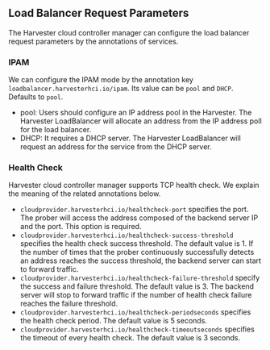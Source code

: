 ## Load Balancer Request Parameters
The Harvester cloud controller manager can configure the load balancer request parameters by the annotations of services.

### IPAM
We can configure the IPAM mode by the annotation key `loadbalancer.harvesterhci.io/ipam`. Its value can be `pool` and `DHCP`. Defaults to `pool`.
- pool: Users should configure an IP address pool in the Harvester. The Harvester LoadBalancer will allocate an address from the IP address poll for the load balancer.
- DHCP: It requires a DHCP server. The Harvester LoadBalancer will request an address for the service from the DHCP server.

### Health Check
Harvester cloud controller manager supports TCP health check. We explain the meaning of the related annotations below.<br>
- `cloudprovider.harvesterhci.io/healthcheck-port` specifies the port. The prober will access the address composed of the backend server IP and the port. This option is required.
- `cloudprovider.harvesterhci.io/healthcheck-success-threshold` specifies the health check success threshold. The default value is 1. If the number of times that the prober continuously successfully detects an address reaches the success threshold, the backend server can start to forward traffic.
- `cloudprovider.harvesterhci.io/healthcheck-failure-threshold` specify the success and failure threshold. The default value is 3. The backend server will stop to forward traffic if the number of health check failure reaches the failure threshold. 
- `cloudprovider.harvesterhci.io/healthcheck-periodseconds` specifies the health check period. The default value is 5 seconds.
- `cloudprovider.harvesterhci.io/healthcheck-timeoutseconds` specifies the timeout of every health check. The default value is 3 seconds.
